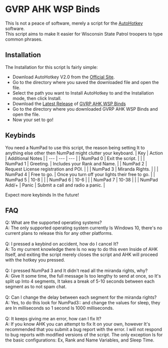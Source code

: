 
# GVRP AHK WSP Binds

This Is not a peace of software, merely a script for the [AutoHotkey](https://www.autohotkey.com/) software.\
This script aims to make It easier for Wisconsin State Patrol troopers to type common phrases.

## Installation

The Installation for this script Is fairly simple:
- Download AutoHotkey V2.0 from the [Official Site](https://www.autohotkey.com/).
- Go to the directory where you saved the downloaded file and open the file.
- Select the path you want to Install AutoHotkey to and the Installation mode, then click Install.
- Download the [Latest Release](https://github.com/DBoy4Rex/GVRP-AHK-WSP-Binds/releases/latest/) of [GVRP AHK WSP Binds](https://github.com/DBoy4Rex/-GVRP-AHK-WSP-Binds/)
- Go to the directory where you downloaded GVRP AHK WSP Binds and open the file.
- Now your set to go!

## Keybinds

You need a NumPad to use this script, the reason being setting It to anything else other then NumPad might clutter your keyboard.
| Key | Action | Additional Notes |
| --- | --- | --- |
| NumPad 0 | Exit the script. | |
| NumPad 1 | Greeting. | Includes your Rank and Name. |
| NumPad 2 | Request License registration and POI. | |
| NumPad 3 | Miranda Rights. | |
| NumPad 4 | Free to go. | Once you turn off your lights their free to go. |
| NumPad 5 | 10-8 | |
| NumPad 6 | 10-6 | |
| NumPad 7 | 10-38 | |
| NumPad Add/+ | Panic | Submit a call and radio a panic. |

Expect more keybinds In the future!


## FAQ

Q: What are the supported operating systems?\
A: The only supported operating system currently Is Windows 10, there's no current plans to release this for any other platforms.\
\
Q: I pressed a keybind on accident, how do I cancel It?\
A: To my current knowledge there Is no way to do this even Inside of AHK Itself, and exiting the script merely closes the script and AHK will proceed with the hotkey you pressed.\
\
Q: I pressed NumPad 3 and It didn't read all the miranda rights, why?\
A: Give It some time, the full message Is too lengthy to send at once, so It's split up Into 4 segments, It takes a break of 5-10 seconds between each segment as to not spam chat.\
\
Q: Can I change the delay between each segment for the miranda rights?\
A: Yes, to do this look for NumPad3:: and change the values for sleep, they are In milliseconds so 1 second Is 1000 milliseconds.\
\
Q: It keeps giving me an error, how can I fix It?\
A: If you know AHK you can attempt to fix It on your own, however It's recommended that you submit a bug report with the error. I will not respond to bug reports with modified versions of the script. The only exception Is for the basic configurations: Ex, Rank and Name Variables, and Sleep Time.
